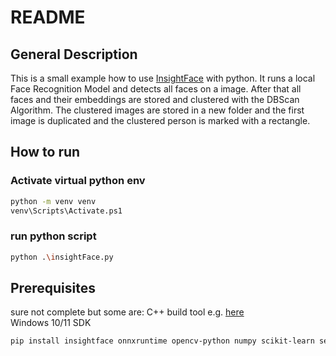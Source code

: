 # README

## General Description

This is a small example how to use [InsightFace](https://insightface.ai/) with python.
It runs a local Face Recognition Model and detects all faces on a image.
After that all faces and their embeddings are stored and clustered with the DBScan Algorithm.
The clustered images are stored in a new folder and the first image is duplicated and the clustered person is marked with a rectangle.

## How to run

### Activate virtual python env

```bash
python -m venv venv
venv\Scripts\Activate.ps1
```

### run python script

```bash
python .\insightFace.py
```

## Prerequisites

sure not complete but some are:
C++ build tool e.g. [here](https://visualstudio.microsoft.com/de/visual-cpp-build-tools/)  
Windows 10/11 SDK

```bash
pip install insightface onnxruntime opencv-python numpy scikit-learn setuptools wheel scipy
```

